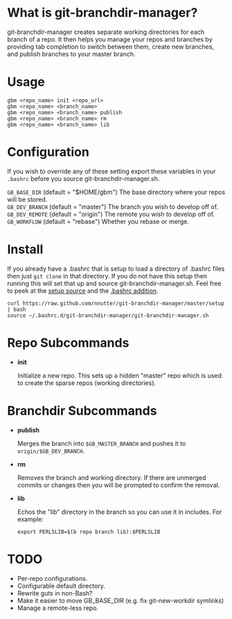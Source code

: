 What is git-branchdir-manager?
==============================

git-branchdir-manager creates separate working directories for each branch of a repo. It then helps you manage your repos and branches by providing tab completion to switch between them, create new branches, and publish branches to your master branch.

Usage
=====

~~~
gbm <repo_name> init <repo_url>
gbm <repo_name> <branch_name>
gbm <repo_name> <branch_name> publish
gbm <repo_name> <branch_name> rm
gbm <repo_name> <branch_name> lib
~~~

Configuration
=============

If you wish to override any of these setting export these variables in your `.bashrc` before you source git-branchdir-manager.sh.

`GB_BASE_DIR` (default = "$HOME/gbm") The base directory where your repos will be stored.  
`GB_DEV_BRANCH` (default = "master") The branch you wish to develop off of.  
`GB_DEV_REMOTE` (default = "origin") The remote you wish to develop off of.  
`GB_WORKFLOW` (default = "rebase") Whether you rebase or merge.  

Install
=======

If you already have a .bashrc that is setup to load a directory of .bashrc files then just `git clone` in that directory. If you do not have this setup then running this will set that up and source git-branchdir-manager.sh. Feel free to peek at the [setup source][1] and the [.bashrc addition][2].

~~~
curl https://raw.github.com/nnutter/git-branchdir-manager/master/setup | bash
source ~/.bashrc.d/git-branchdir-manager/git-branchdir-manager.sh
~~~

Repo Subcommands
================

- **init**

    Initialize a new repo. This sets up a hidden "master" repo which is used to create the sparse repos (working directories).

Branchdir Subcommands
=====================

- **publish**

    Merges the branch into `$GB_MASTER_BRANCH` and pushes it to `origin/$GB_DEV_BRANCH`.

- **rm**

    Removes the branch and working directory. If there are unmerged commits or changes then you will be prompted to confirm the removal.

- **lib**

    Echos the "lib" directory in the branch so you can use it in includes. For example:

    `export PERL5LIB=$(b repo branch lib):$PERL5LIB`

TODO
====

- Per-repo configurations.
- Configurable default directory.
- Rewrite guts in non-Bash?
- Make it easier to move GB_BASE_DIR (e.g. fix git-new-workdir symlinks)
- Manage a remote-less repo.

[1]: https://github.com/nnutter/git-branchdir-manager/blob/master/setup
[2]: https://github.com/nnutter/git-branchdir-manager/blob/master/bashrc
